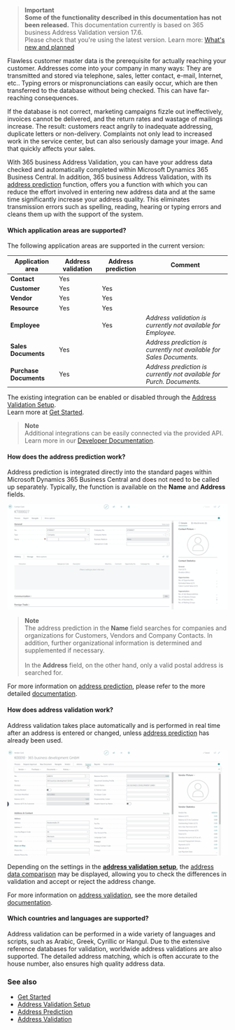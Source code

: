 >**Important**<br>**Some of the functionality described in this documentation has not been released.** This documentation currently is based on 365 business Address Validation version 17.6.<br>Please check that you're using the latest version. Learn more: [What's new and planned](../new-and-planned/)

Flawless customer master data is the prerequisite for actually reaching your customer. Addresses come into your company in many ways: They are transmitted and stored via telephone, sales, letter contact, e-mail, Internet, etc.. Typing errors or mispronunciations can easily occur, which are then transferred to the database without being checked. This can have far-reaching consequences.

If the database is not correct, marketing campaigns fizzle out ineffectively, invoices cannot be delivered, and the return rates and wastage of mailings increase. The result: customers react angrily to inadequate addressing, duplicate letters or non-delivery. Complaints not only lead to increased work in the service center, but can also seriously damage your image. And that quickly affects your sales.

With 365 business Address Validation, you can have your address data checked and automatically completed within Microsoft Dynamics 365 Business Central. In addition, 365 business Address Validation, with its [address prediction](address-prediction/) function, offers you a function with which you can reduce the effort involved in entering new address data and at the same time significantly increase your address quality.
This eliminates transmission errors such as spelling, reading, hearing or typing errors and cleans them up with the support of the system.

#### Which application areas are supported?

The following application areas are supported in the current version:

| Application area | Address validation | Address prediction | Comment |
| --- | --- | --- | --- |
| **Contact** | Yes | |
| **Customer** | Yes | Yes | |
| **Vendor** | Yes | Yes | |
| **Resource** | Yes | Yes | |
| **Employee** | | Yes | *Address validation is currently not available for Employee.* |
| **Sales Documents** | Yes | | *Address prediction is currently not available for Sales Documents.* |
| **Purchase Documents** | Yes | | *Address prediction is currently not available for Purch. Documents.* |

The existing integration can be enabled or disabled through the [Address Validation Setup](setup/).<br>Learn more at [Get Started](get-started/).

> **Note**<br>Additional integrations can be easily connected via the provided API.<br>Learn more in our [Developer Documentation](https://docs.365businessdev.com/en-US/al-developer/365businessaddressvalidation/).

#### How does the address prediction work?

Address prediction is integrated directly into the standard pages within Microsoft Dynamics 365 Business Central and does not need to be called up separately.
Typically, the function is available on the **Name** and **Address** fields.

![Address Prediction](/assets/images/365-business-address-validation/addressprediction.en-US.gif)

> **Note**<br>The address prediction in the **Name** field searches for companies and organizations for Customers, Vendors and Company Contacts. In addition, further organizational information is determined and supplemented if necessary.<br><br>In the **Address** field, on the other hand, only a valid postal address is searched for.

For more information on [address prediction](address-prediction/), please refer to the more detailed [documentation](address-prediction/).

#### How does address validation work?

Address validation takes place automatically and is performed in real time after an address is entered or changed, unless [address prediction](address-prediction/) has already been used.

![Address Validation](/assets/images/365-business-address-validation/addressvalidation.en-US.gif)

Depending on the settings in the [**address validation setup**](setup/), the [address data comparison](address-validation/#how-can-i-check-the-address-data-before-they-are-applied) may be displayed, allowing you to check the differences in validation and accept or reject the address change.

For more information on [address validation](address-validation/), see the more detailed [documentation](address-validation/).

#### Which countries and languages are supported?

Address validation can be performed in a wide variety of languages and scripts, such as Arabic, Greek, Cyrillic or Hangul. 
Due to the extensive reference databases for validation, worldwide address validations are also supported.
The detailed address matching, which is often accurate to the house number, also ensures high quality address data.

### See also 
 - [Get Started](get-started/)
 - [Address Validation Setup](setup/)
 - [Address Prediction](address-prediction/)
 - [Address Validation](address-validation/)
